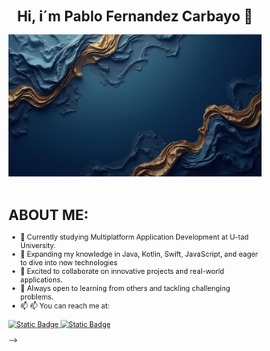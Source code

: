 <div aling=center">
<h1 align= "center"> Hi, i´m Pablo Fernandez Carbayo 👋</h1>
<img src="https://github.com/PabloFDZcarbayo/PabloFDZcarbayo/blob/main/img-kNFTtddelWkiF3SajvDHR.jpeg" />
</div>
</br>

<h1 aling= "left">ABOUT ME:</h1>  

- 🔭 Currently studying Multiplatform Application Development at U-tad University.
- 🌱 Expanding my knowledge in Java, Kotlin, Swift, JavaScript, and eager to dive into new technologies
- 👯  Excited to collaborate on innovative projects and real-world applications.
- 🤔 Always open to learning from others and tackling challenging problems.
- 📫 📫 You can reach me at: <a href="https://www.linkedin.com/in/pablo-fernandez-carbayo-505b11141/" target="_blank">
<img alt="Static Badge" src="https://img.shields.io/badge/Linkedin-blue?style=for-the-badge&logo=linkedin">
</a>  <a href= "mailto:pablo.fernandez.carbayo@gmail.com"> <img alt="Static Badge" src="https://img.shields.io/badge/GMail-red?style=for-the-badge&logo=gmail&logoColor=white">
</a>

-->
